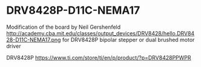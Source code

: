 # DRV8428P-D11C-NEMA17

Modification of the board by Neil Gershenfeld http://academy.cba.mit.edu/classes/output_devices/DRV8428/hello.DRV8428-D11C-NEMA17.png for DRV8428P bipolar stepper or dual brushed motor driver

DRV8428P https://www.ti.com/store/ti/en/p/product/?p=DRV8428PPWPR


